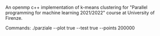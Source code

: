 An openmp c++ implementation of k-means clustering for "Parallel programming for machine learning 2021/2022" course at University of Firenze.


Commands:
./parziale --plot true --test true --points 200000
